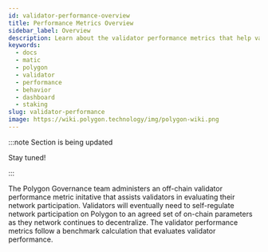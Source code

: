 ```yaml
---
id: validator-performance-overview
title: Performance Metrics Overview
sidebar_label: Overview
description: Learn about the validator performance metrics that help validators self-regulate
keywords:
  - docs
  - matic
  - polygon
  - validator
  - performance
  - behavior
  - dashboard
  - staking
slug: validator-performance
image: https://wiki.polygon.technology/img/polygon-wiki.png
---
```


:::note Section is being updated

Stay tuned!

:::

The Polygon Governance team administers an off-chain validator performance metric initative that assists validators in evaluating their network participation. Validators will eventually need to self-regulate network participation on Polygon to an agreed set of on-chain parameters as they network continues to decentralize. The validator performance metrics follow a benchmark calculation that evaluates validator performance.
